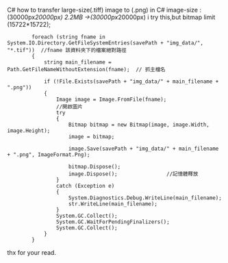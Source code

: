 C#
how to transfer large-size(.tiff) image to (.png) in C#
image-size : (30000px*20000px)  2.2MB ->(30000px*20000px) 
i try this,but bitmap limit (15722*15722);

            foreach (string fname in System.IO.Directory.GetFileSystemEntries(savePath + "img_data/", "*.tif"))  //fname 該資料夾下的檔案絕對路徑
            {
                string main_filename = Path.GetFileNameWithoutExtension(fname);  // 抓主檔名   

                if (!File.Exists(savePath + "img_data/" + main_filename + ".png"))
                {
                    Image image = Image.FromFile(fname);
                    //開啟圖片
                    try
                    {
                        Bitmap bitmap = new Bitmap(image, image.Width, image.Height);
                        image = bitmap;

                        image.Save(savePath + "img_data/" + main_filename + ".png", ImageFormat.Png);

                        bitmap.Dispose();
                        image.Dispose();                //記憶體釋放
                    }
                    catch (Exception e)
                    {
                        System.Diagnostics.Debug.WriteLine(main_filename);
                        str.WriteLine(main_filename);
                    }
                    System.GC.Collect();
                    System.GC.WaitForPendingFinalizers();
                    System.GC.Collect();
                }
            }
            
thx for your read.
